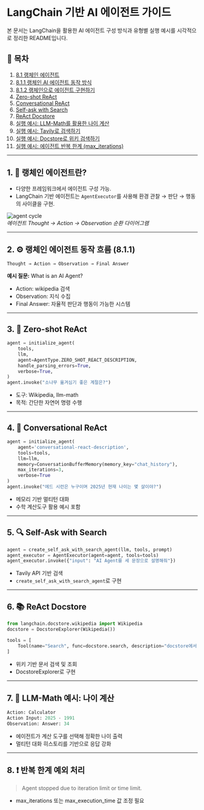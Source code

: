 # LangChain 기반 AI 에이전트 가이드

본 문서는 LangChain을 활용한 AI 에이전트 구성 방식과 유형별 실행 예시를 시각적으로 정리한 README입니다.

## 📌 목차
1. [8.1 랭체인 에이전트](#8.1-랭체인-에이전트)
2. [8.1.1 랭체인 AI 에이전트 동작 방식](#8.1.1-랭체인-ai-에이전트-동작-방식)
3. [8.1.2 랭체인으로 에이전트 구현하기](#8.1.2-랭체인으로-에이전트-구현하기)
4. [Zero-shot ReAct](#zero-shot-react)
5. [Conversational ReAct](#conversational-react)
6. [Self-ask with Search](#self-ask-with-search)
7. [ReAct Docstore](#react-docstore)
8. [실행 예시: LLM-Math를 활용한 나이 계산](#실행-예시:-llm-math를-활용한-나이-계산)
9. [실행 예시: Tavily로 검색하기](#실행-예시:-tavily로-검색하기)
10. [실행 예시: Docstore로 위키 검색하기](#실행-예시:-docstore로-위키-검색하기)
11. [실행 예시: 에이전트 반복 한계 (max_iterations)](#실행-예시:-에이전트-반복-한계-(max_iterations))


---

## 1. 🧠 랭체인 에이전트란?

- 다양한 프레임워크에서 에이전트 구성 가능.
- LangChain 기반 에이전트는 `AgentExecutor`를 사용해 환경 관찰 → 판단 → 행동의 사이클을 구현.

![agent cycle](https://i.imgur.com/kl0MJBi.png)  
*에이전트 Thought → Action → Observation 순환 다이어그램*

---

## 2. ⚙️ 랭체인 에이전트 동작 흐름 (8.1.1)

```text
Thought → Action → Observation → Final Answer
```

**예시 질문:** What is an AI Agent?

- Action: wikipedia 검색
- Observation: 지식 수집
- Final Answer: 자율적 판단과 행동이 가능한 시스템

---

## 3. 🧪 Zero-shot ReAct

```python
agent = initialize_agent(
    tools,
    llm,
    agent=AgentType.ZERO_SHOT_REACT_DESCRIPTION,
    handle_parsing_errors=True,
    verbose=True,
)
agent.invoke("소나무 옮겨심기 좋은 계절은?")
```

- 도구: Wikipedia, llm-math
- 목적: 간단한 자연어 명령 수행

---

## 4. 💬 Conversational ReAct

```python
agent = initialize_agent(
    agent='conversational-react-description',
    tools=tools,
    llm=llm,
    memory=ConversationBufferMemory(memory_key="chat_history"),
    max_iterations=3,
    verbose=True
)
agent.invoke("에드 시런은 누구이며 2025년 현재 나이는 몇 살이야?")
```

- 메모리 기반 멀티턴 대화
- 수학 계산도구 활용 예시 포함

---

## 5. 🔍 Self-Ask with Search

```python
agent = create_self_ask_with_search_agent(llm, tools, prompt)
agent_executor = AgentExecutor(agent=agent, tools=tools)
agent_executor.invoke({"input": "AI Agent를 세 문장으로 설명해줘"})
```

- Tavily API 기반 검색
- `create_self_ask_with_search_agent`로 구현

---

## 6. 📚 ReAct Docstore

```python
from langchain.docstore.wikipedia import Wikipedia
docstore = DocstoreExplorer(Wikipedia())

tools = [
    Tool(name="Search", func=docstore.search, description="docstore에서 용어 검색")
]
```

- 위키 기반 문서 검색 및 조회
- DocstoreExplorer로 구현

---

## 7. 🧮 LLM-Math 예시: 나이 계산

```python
Action: Calculator
Action Input: 2025 - 1991
Observation: Answer: 34
```

- 에이전트가 계산 도구를 선택해 정확한 나이 출력
- 멀티턴 대화 히스토리를 기반으로 응답 강화

---

## 8. ❗ 반복 한계 예외 처리

> Agent stopped due to iteration limit or time limit.

- max_iterations 또는 max_execution_time 값 조정 필요
